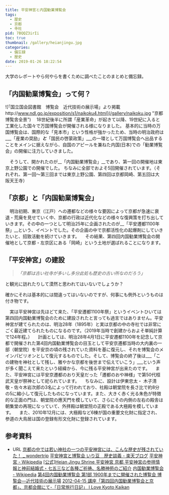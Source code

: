```yaml
---
title: 平安神宮と内国勧業博覧会
tags:
  - 歴史
  - 京都
  - 寺社
pid: 7BQQZ3irIi
toc: true
thumbnail: /gallery/heianjingu.jpg
categories:
  - 備忘録
  - 歴史
date: 2019-01-26 18:22:54
---
```



大学のレポートやら何やらを書くために調べたことのまとめと備忘録。

<!-- more -->
<!-- toc -->
## 「内国勧業博覧会」って何？
![「国立国会図書館　博覧会　近代技術の展示場」より掲載http://www.ndl.go.jp/exposition/s1/naikoku4.html](/gallery/naikoku.jpg "京都博覧舎全景")
　18世紀後半に所謂「産業革命」が起きて以降、19世紀に入ると工業化した国々で万国博覧会が開催される様になりました。
基本的に当時の万国博覧会は、国際的な「見本市」という性格が強かったため、当時の明治政府は___「産業の奨励」___と___「国民の啓蒙政策」___の一環として万国博覧会へ出品することをメインに据えながら、自国のアピールを兼ねた内国(日本)での「勧業博覧会」の開催に注力していきました。

　そうして、開かれたのが__「内国勧業博覧会」__であり、第一回の開催地は東京上野公園での開催でした。
ちなみに全部でおよそ5回開催されています。（それぞれ、第一回〜第三回までは東京上野公園、第四回は京都岡崎、第五回は大阪天王寺）

## 「京都」と「内国勧業博覧会」
　明治初期、東京（江戸）への遷都などの様々な要因によって京都が急速に衰退・荒廃を見せていく中、京都の行政は近代化などの様々な復興策を打ち出していきます。その中の一つとして明治25年に企画されたのが__「平安遷都1100年祭」__という、イベントでした。その企画の中で京都活性化の起爆剤にしていきたいと、招致活動を続けていきます。
　その結果、第四回内国勧業博覧会の開催地として京都・左京区にある「岡崎」という土地が選ばれることになります。

## 「平安神宮」の建設
>_「京都は古い社寺が多いし多分此処も歴史の古い所なのだろう」_

と観光に訪れたりして漠然と思われてはいないでしょうか？

 確かにそれは基本的には間違ってはいないのですが、何事にも例外というものは付き物です。

　実は平安神宮は先ほどて来た、「平安遷都1100年祭」というイベントひいては第四回内国勧業博覧会のために建設されたと言っても過言ではありません。平安神宮が建てられたのは、明治28年（1895年）と実は京都の中の寺社では非常にごく最近建てられたものになるのです。（2019年当時で創建からおよそ単純計算で124年程。）
　計画としては、明治28年4月1日に平安遷都1100年を記念して京都で開催された第4回内国勧業博覧会の目玉として平安京遷都当時の大内裏の一部（朝堂院）を平安京の頃の残されていた資料を基に復元し、それを博覧会のメインパビリオンとして復元するものでした。そして、博覧会の終了後は___「この建物を神社として残し、雅やかな京都を後世まで伝えていこう」___という声が多く聞こえて来たという経緯から、今に残る平安神宮が出来たのです。
　また、平安神宮には平安京遷都のおり天皇だった「遷都のおや神様」で第50代桓武天皇が祭神として祀られています。
　ちなみに、設計は伊東忠太・ 木子清敬・佐々木岩次郎の3名によって行われており、社殿は朝堂院を長さ比で約8分の5に縮小して復元したものになっています。また、大きく赤く光る朱色が特徴的な正面の門は、朝堂院の應天門を模していて、さらにその内側の左右の殿舎は朝集堂の再現になっていて、外拝殿は朝堂院の正殿である大極殿を模しています。
　また、2010年12月には、大極殿など6棟が国の重要文化財に指定され、参道の大鳥居は国の登録有形文化財に登録されています。

## 参考資料
- URL
[京都の中では若い神社の一つの平安神宮には、こんな歴史が残されていた！ _ wondertrip](https://wondertrip.jp/domestic/kyoto/93057.html)
[平安神宮と博覧会 いり豆　歴史談義 - 楽天ブログ](https://plaza.rakuten.co.jp/gundayuu/diary/201201150000/)
[平安神宮 - Wikipedia](https://ja.wikipedia.org/wiki/%E5%B9%B3%E5%AE%89%E7%A5%9E%E5%AE%AE)
[[公式]Heian Jingu Shrine 平安神宮 京都 平安神宮の参拝情報と神前結婚式・七五三など各種ご祈祷、名勝神苑のご紹介](http://www.heianjingu.or.jp/index.html)
[内国勧業博覧会 - Wikipedia](https://ja.wikipedia.org/wiki/%E5%86%85%E5%9B%BD%E5%8B%A7%E6%A5%AD%E5%8D%9A%E8%A6%A7%E4%BC%9A)
[第4回内国勧業博覧会 第1部 1900年までに開催された博覧会 博覧会―近代技術の展示場](http://www.ndl.go.jp/exposition/s1/naikoku4.html)
[2012-04-15 講座「第四回内国勧業博覧会と京都」、京都会館にて-「日常旅行日記」 I Love Kyoto Kaikan](https://kyoto21c.exblog.jp/15746297/)